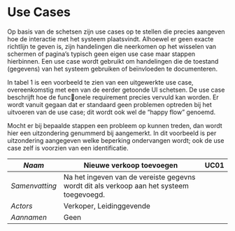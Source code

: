 Use Cases
=========

Op basis van de schetsen zijn use cases op te stellen die precies aangeven hoe de interactie met het systeem plaatsvindt. Alhoewel er geen exacte richtlijn te geven is, zijn handelingen die neerkomen op het wisselen van schermen of pagina’s typisch geen eigen use case maar stappen
hierbinnen. Een use case wordt gebruikt om handelingen die de toestand (gegevens) van het systeem gebruiken of beïnvloeden te documenteren.

In tabel 1 is een voorbeeld te zien van een uitgewerkte use case, overeenkomstig met een van de eerder getoonde UI schetsen. De use case beschrijft hoe de func􀦞onele requirement precies vervuld kan worden. Er wordt vanuit gegaan dat er standaard geen problemen optreden bij het
uitvoeren van de use case; dit wordt ook wel de “happy flow” genoemd. 

Mocht er bij bepaalde stappen een probleem op kunnen treden, dan wordt hier een uitzondering genummerd bij aangemerkt. In dit voorbeeld is per uitzondering aangegeven welke beperking ondervangen wordt; ook de use case zelf is voorzien van een identificatie.

|*Naam*|Nieuwe verkoop toevoegen|UC01|
|----|------------------------|----|
|*Samenvatting*|Na het ingeven van de vereiste gegevns wordt dit als verkoop aan het systeem toegevoegd.|
|*Actors*|Verkoper, Leidinggevende|
|*Aannamen*|Geen|

